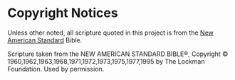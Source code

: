 # Copyright Notices

Unless other noted, all scripture quoted in this project is from the [New American Standard](http://www.lockman.org/nasb/index.php) Bible.

Scripture taken from the NEW AMERICAN STANDARD BIBLE®, Copyright © 1960,1962,1963,1968,1971,1972,1973,1975,1977,1995 by The Lockman Foundation. Used by permission.
